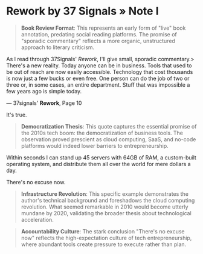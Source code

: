 # Rework by 37 Signals » Note I

> **Book Review Format**: This represents an early form of "live" book annotation, predating social reading platforms. The promise of "sporadic commentary" reflects a more organic, unstructured approach to literary criticism.

  As I read through 37Signals' *Rework*, I'll give small, sporadic commentary.\> There's a new reality. Today anyone can be in business. Tools that used to be out of reach are now easily accessible. Technology that cost thousands is now just a few bucks or even free. One person can do the job of two or three or, in some cases, an entire department. Stuff that was impossible a few years ago is simple today. 

 — 37signals' **Rework**, Page 10

 It's true.

> **Democratization Thesis**: This quote captures the essential promise of the 2010s tech boom: the democratization of business tools. The observation proved prescient as cloud computing, SaaS, and no-code platforms would indeed lower barriers to entrepreneurship.

 Within seconds I can stand up 45 servers with 64GB of RAM, a custom\-built operating system, and distribute them all over the world for mere dollars a day. 

 There's no excuse now.

> **Infrastructure Revolution**: This specific example demonstrates the author's technical background and foreshadows the cloud computing revolution. What seemed remarkable in 2010 would become utterly mundane by 2020, validating the broader thesis about technological acceleration.

> **Accountability Culture**: The stark conclusion "There's no excuse now" reflects the high-expectation culture of tech entrepreneurship, where abundant tools create pressure to execute rather than plan.

  